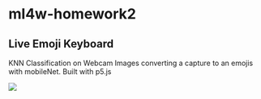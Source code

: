 # ml4w-homework2

## Live Emoji Keyboard
KNN Classification on Webcam Images converting a capture to an emojis with mobileNet. Built with p5.js


![](demo.gif)
